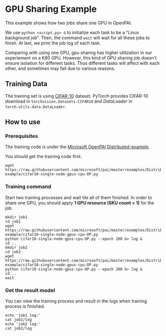 # GPU Sharing Example

  This example shows how two jobs share one GPU in OpenPAI.

  We use `python <script.py> &` to initialize each task to be a "Linux background job". Then, the command `wait` will wait for all these jobs to finish. At last, we print the job log of each task.

  Comparing with using one GPU, gpu sharing has higher utilization in our experiement on a K80 GPU. However, this kind of GPU sharing job doesn't ensure isolation for different tasks. Thus different tasks will affect with each other, and sometimes may fail due to various reasons.


## Training Data

The training set is using [CIFAR-10](https://www.cs.toronto.edu/~kriz/cifar.html) dataset. PyTorch provides CIFAR-10 download in `torchvision.datasets.CIFAR10` and *DataLoader* in `torch.utils.data.DataLoader`.

## How to use

### Prerequisites

The training code is under the [Microsoft OpenPAI](https://github.com/microsoft/pai) [Distributed-example](https://github.com/microsoft/pai/blob/master/examples/Distributed-example/cifar10-single-node-gpus-cpu-DP.py).

You should get the training code first.
   ```
   wget https://raw.githubusercontent.com/microsoft/pai/master/examples/Distributed-example/cifar10-single-node-gpus-cpu-DP.py
   ```
  
### Training command

Start two training processes and wait tile all of them finished. In order to share one GPU, you should apply **1 GPU resource (SKU count = 1)** for the job.

```
mkdir job1
cd job1
wget https://raw.githubusercontent.com/microsoft/pai/master/examples/Distributed-example/cifar10-single-node-gpus-cpu-DP.py
python cifar10-single-node-gpus-cpu-DP.py --epoch 200 &> log &
cd ..
mkdir job2
cd job2
wget https://raw.githubusercontent.com/microsoft/pai/master/examples/Distributed-example/cifar10-single-node-gpus-cpu-DP.py
python cifar10-single-node-gpus-cpu-DP.py --epoch 200 &> log &
cd ..
wait
```

### Get the result model

You can view the training process and result in the logs when training process is finished.

```
echo 'job1 log:'
cat job1/log
echo 'job2 log:'
cat job2/log
```



